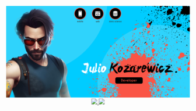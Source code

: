 <img src="0_utils/banner.png">
<div align="center">
  <a href="https://github.com/juliokozarewicz">
    <img height="215px" src="https://github-readme-stats.vercel.app/api/?username=juliokozarewicz&theme=dark&count_private=true"/>
  </a>
  <a href="https://github.com/juliokozarewicz">
    <img height="215px" src="https://github-readme-stats.vercel.app/api/top-langs/?username=juliokozarewicz&layout=compact&langs_count=7&theme=dark"/>
  </a>
</div>
